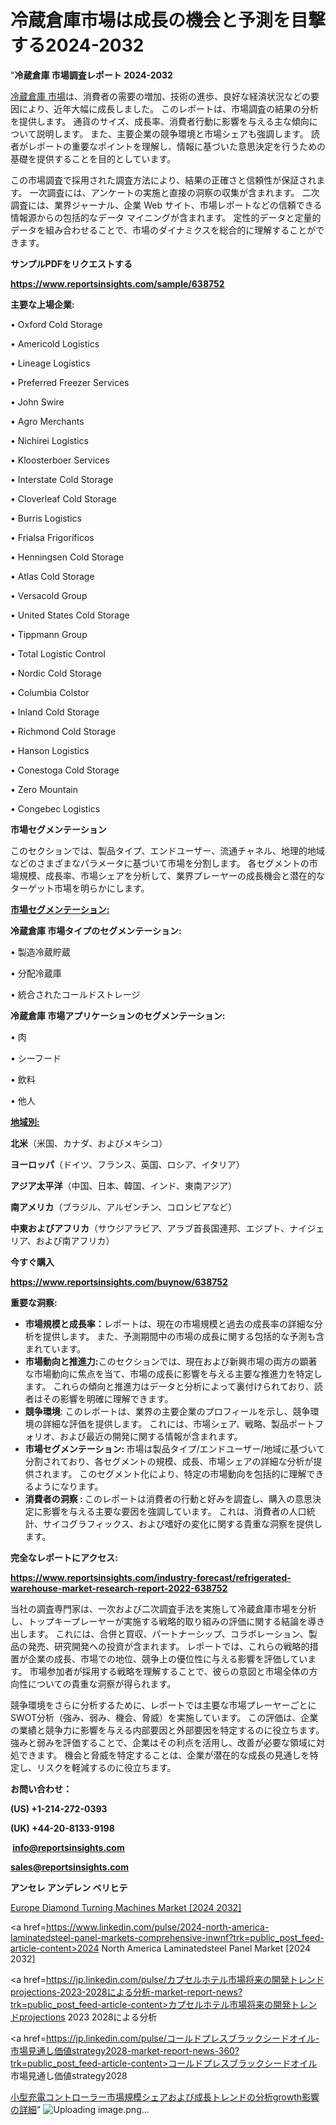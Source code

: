 # 冷蔵倉庫市場は成長の機会と予測を目撃する2024-2032

"<strong>冷蔵倉庫 市場調査レポート 2024-2032</strong>

<a href=https://www.reportsinsights.com/sample/638752>冷蔵倉庫 市場</a>は、消費者の需要の増加、技術の進歩、良好な経済状況などの要因により、近年大幅に成長しました。 このレポートは、市場調査の結果の分析を提供します。 通貨のサイズ、成長率、消費者行動に影響を与える主な傾向について説明します。 また、主要企業の競争環境と市場シェアも強調します。 読者がレポートの重要なポイントを理解し、情報に基づいた意思決定を行うための基礎を提供することを目的としています。

この市場調査で採用された調査方法により、結果の正確さと信頼性が保証されます。 一次調査には、アンケートの実施と直接の洞察の収集が含まれます。 二次調査には、業界ジャーナル、企業 Web サイト、市場レポートなどの信頼できる情報源からの包括的なデータ マイニングが含まれます。 定性的データと定量的データを組み合わせることで、市場のダイナミクスを総合的に理解することができます。

<strong><b>サンプルPDFをリクエストする</b></strong>

<a href=https://www.reportsinsights.com/sample/638752><strong><u>https://www.reportsinsights.com/sample/638752</u></strong></a>

<strong>主要な上場企業:</strong>

• Oxford Cold Storage

• Americold Logistics

• Lineage Logistics

• Preferred Freezer Services

• John Swire

• Agro Merchants

• Nichirei Logistics

• Kloosterboer Services

• Interstate Cold Storage

• Cloverleaf Cold Storage

• Burris Logistics

• Frialsa Frigoríficos

• Henningsen Cold Storage

• Atlas Cold Storage

• Versacold Group

• United States Cold Storage

• Tippmann Group

• Total Logistic Control

• Nordic Cold Storage

• Columbia Colstor

• Inland Cold Storage

• Richmond Cold Storage

• Hanson Logistics

• Conestoga Cold Storage

• Zero Mountain

• Congebec Logistics

<strong>市場セグメンテーション</strong>

このセクションでは、製品タイプ、エンドユーザー、流通チャネル、地理的地域などのさまざまなパラメータに基づいて市場を分割します。 各セグメントの市場規模、成長率、市場シェアを分析して、業界プレーヤーの成長機会と潜在的なターゲット市場を明らかにします。

<strong><u>市場セグメンテーション</u></strong><strong><u>:</u></strong>

<strong>冷蔵倉庫 市場タイプのセグメンテーション:</strong>

• 製造冷蔵貯蔵

• 分配冷蔵庫

• 統合されたコールドストレージ

<strong>冷蔵倉庫 市場アプリケーションのセグメンテーション:</strong>

• 肉

• シーフード

• 飲料

• 他人

<strong><u>地域別</u></strong><strong><u>:</u></strong>

<strong>北米</strong>（米国、カナダ、およびメキシコ）

<strong>ヨーロッパ</strong>（ドイツ、フランス、英国、ロシア、イタリア）

<strong>アジア太平洋</strong>（中国、日本、韓国、インド、東南アジア）

<strong>南アメリカ</strong>（ブラジル、アルゼンチン、コロンビアなど）

<strong>中東およびアフリカ</strong>（サウジアラビア、アラブ首長国連邦、エジプト、ナイジェリア、および南アフリカ）

<strong>今すぐ購入</strong>

<a href=https://www.reportsinsights.com/buynow/638752><strong><u>https://www.reportsinsights.com/buynow/638752</u></strong></a>

<strong>重要な洞察:</strong>
<ul>
  <li><strong>市場規模と成長率：</strong>レポートは、現在の市場規模と過去の成長率の詳細な分析を提供します。 また、予測期間中の市場の成長に関する包括的な予測も含まれています。</li>
  <li><strong>市場動向と推進力:</strong>このセクションでは、現在および新興市場の両方の顕著な市場動向に焦点を当て、市場の成長に影響を与える主要な推進力を特定します。 これらの傾向と推進力はデータと分析によって裏付けられており、読者はその影響を明確に理解できます。</li>
  <li><strong>競争環境</strong>: このレポートは、業界の主要企業のプロフィールを示し、競争環境の詳細な評価を提供します。 これには、市場シェア、戦略、製品ポートフォリオ、および最近の開発に関する情報が含まれます。</li>
  <li><strong>市場セグメンテーション: </strong>市場は製品タイプ/エンドユーザー/地域に基づいて分割されており、各セグメントの規模、成長、市場シェアの詳細な分析が提供されます。 このセグメント化により、特定の市場動向を包括的に理解できるようになります。</li>
  <li><strong>消費者の洞察 : </strong>このレポートは消費者の行動と好みを調査し、購入の意思決定に影響を与える主要な要因を強調しています。 これは、消費者の人口統計、サイコグラフィックス、および嗜好の変化に関する貴重な洞察を提供します。</li>
</ul>
<strong>完全なレポートにアクセス:</strong>

<a href=https://www.reportsinsights.com/industry-forecast/refrigerated-warehouse-market-research-report-2022-638752><strong><u><b>https://www.reportsinsights.com/industry-forecast/refrigerated-warehouse-market-research-report-2022-638752</b></u></strong></a>

当社の調査専門家は、一次および二次調査手法を実施して冷蔵倉庫市場を分析し、トップキープレーヤーが実施する戦略的取り組みの評価に関する結論を導き出します。 これには、合併と買収、パートナーシップ、コラボレーション、製品の発売、研究開発への投資が含まれます。 レポートでは、これらの戦略的措置が企業の成長、市場での地位、競争上の優位性に与える影響を評価しています。 市場参加者が採用する戦略を理解することで、彼らの意図と市場全体の方向性についての貴重な洞察が得られます。

競争環境をさらに分析するために、レポートでは主要な市場プレーヤーごとにSWOT分析（強み、弱み、機会、脅威）を実施しています。 この評価は、企業の業績と競争力に影響を与える内部要因と外部要因を特定するのに役立ちます。 強みと弱みを評価することで、企業はその利点を活用し、改善が必要な領域に対処できます。 機会と脅威を特定することは、企業が潜在的な成長の見通しを特定し、リスクを軽減するのに役立ちます。

<strong>お問い合わせ：</strong>

<strong>(US) +1-214-272-0393</strong>

<strong>(UK) +44-20-8133-9198</strong>

<strong> </strong><a href=info@reportsinsights.com><strong><u>info@reportsinsights.com</u></strong></a>

<a href=sales@reportsinsights.com><strong><u>sales@reportsinsights.com</u></strong></a>

<strong>アンセレ アンデレン ベリヒテ</strong>

<a href=https://www.linkedin.com/pulse/europe-diamond-turning-machines-market-latest-trends-kvgpf/>Europe Diamond Turning Machines Market [2024 2032]</a>

<a href=https://www.linkedin.com/pulse/2024-north-america-laminatedsteel-panel-markets-comprehensive-inwnf?trk=public_post_feed-article-content>2024 North America Laminatedsteel Panel Market [2024 2032]</a>

<a href=https://jp.linkedin.com/pulse/カプセルホテル市場将来の開発トレンドprojections-2023-2028による分析-market-report-news?trk=public_post_feed-article-content>カプセルホテル市場将来の開発トレンドprojections 2023 2028による分析</a>

<a href=https://jp.linkedin.com/pulse/コールドプレスブラックシードオイル-市場見通し価値strategy2028-market-report-news-360?trk=public_post_feed-article-content>コールドプレスブラックシードオイル 市場見通し価値strategy2028</a>

<a href=https://www.linkedin.com/pulse/小型充電コントローラー市場規模シェアおよび成長トレンドの分析growth影響の詳細-tribunal-analytics-360-btr7f/>小型充電コントローラー市場規模シェアおよび成長トレンドの分析growth影響の詳細</a>"
![Uploading image.png…]()

